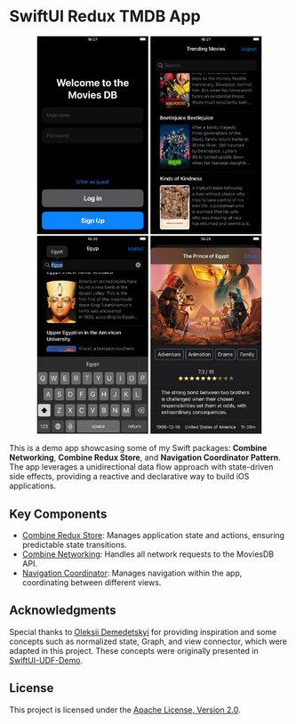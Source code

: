 # SwiftUI Redux TMDB App

<p align="center">
  <img src="https://github.com/silkodenis/swiftui-moviesdb-redux-app/blob/readme_assets/screenshots/1.png?raw=true" alt="Screenshot 1" width="200"/>
  <img src="https://github.com/silkodenis/swiftui-moviesdb-redux-app/blob/readme_assets/screenshots/2.png?raw=true" alt="Screenshot 2" width="200"/>
  <img src="https://github.com/silkodenis/swiftui-moviesdb-redux-app/blob/readme_assets/screenshots/3.png?raw=true" alt="Screenshot 3" width="200"/>
  <img src="https://github.com/silkodenis/swiftui-moviesdb-redux-app/blob/readme_assets/screenshots/4.png?raw=true" alt="Screenshot 4" width="200"/>
</p>

This is a demo app showcasing some of my Swift packages: **Combine Networking**, **Combine Redux Store**, and **Navigation Coordinator Pattern**. The app leverages a unidirectional data flow approach with state-driven side effects, providing a reactive and declarative way to build iOS applications.

## Key Components

- [Combine Redux Store](https://github.com/silkodenis/combine-redux-store): Manages application state and actions, ensuring predictable state transitions.
- [Combine Networking](https://github.com/silkodenis/swift-combine-networking): Handles all network requests to the MoviesDB API.
- [Navigation Coordinator](https://github.com/silkodenis/swiftui-navigation-coordinator): Manages navigation within the app, coordinating between different views.

## Acknowledgments

Special thanks to [Oleksii Demedetskyi](https://github.com/oleksii-demedetskyi) for providing inspiration and some concepts such as normalized state, Graph, and view connector, which were adapted in this project. These concepts were originally presented in [SwiftUI-UDF-Demo](https://github.com/oleksii-demedetskyi/SwiftUI-UDF-Demo).

## License

This project is licensed under the [Apache License, Version 2.0](LICENSE).
